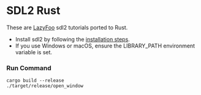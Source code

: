 # SDL2 Rust

These are [LazyFoo](https://crates.io/crates/sdl2) sdl2 tutorials ported to Rust.    

- Install sdl2 by following the [installation steps](https://crates.io/crates/sdl2).  
- If you use Windows or macOS, ensure the LIBRARY_PATH environment variable is set.


### Run Command 

```shell
cargo build --release
./target/release/open_window
```